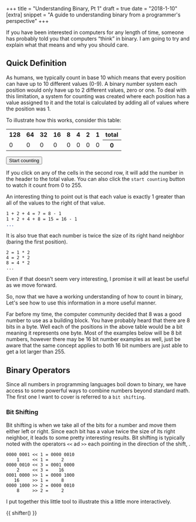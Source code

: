 +++
title = "Understanding Binary, Pt 1"
draft = true
date = "2018-1-10"
[extra]
snippet = "A guide to understanding binary from a programmer's perspective"
+++

If you have been interested in computers for any length of time, someone has probably told you that computers “think” in binary. I am going to try and explain what that means and why you should care. 

## Quick Definition

As humans, we typically count in base 10 which means that every position can have up to 10 different values (0-9). A binary number system each position would only have up to 2 different values, zero or one. To deal with this limitation, a system for counting was created where each position has a value assigned to it and the total is calculated by adding all of values where the position was 1. 

To illustrate how this works, consider this table:

<table id="binary-counting-table">
    <tr>
        <th>128</th>
        <th>64</th>
        <th>32</th>
        <th>16</th>
        <th>8</th>
        <th>4</th>
        <th>2</th>
        <th>1</th>
        <th>total</th>
    </tr>
    <tr>
        <td class="digit" id="128">0</td>
        <td class="digit" id="64">0</td>
        <td class="digit" id="32">0</td>
        <td class="digit" id="16">0</td>
        <td class="digit" id="8">0</td>
        <td class="digit" id="4">0</td>
        <td class="digit" id="2">0</td>
        <td class="digit" id="1">0</td>
        <th id="total">0</td>
    </tr>
</table>
<button id="start-counting">Start counting</button>
<script type="text/javascript" src="/js/binaryPt1.js"></script>

If you click on any of the cells in the second row, it will add the number in the header to the total value. You can also click the `start counting` button to watch it count from 0 to 255.

An interesting thing to point out is that each value is exactly 1 greater than all of the values to the right of that value.


```1 + 2 = 3 = 4 - 1
1 + 2 + 4 = 7 = 8 - 1
1 + 2 + 4 + 8 = 15 = 16 - 1
...
```
 It is also true that each number is twice the size of its right hand neighbor (baring the first position).

```
2 = 1 * 2
4 = 2 * 2
8 = 4 * 2
...
```

Even if that doesn't seem very interesting, I promise it will at least be useful as we move forward. 

So, now that we have a working understanding of how to count in binary, Let's see how to use this information in a more useful manner.

Far before my time, the computer community decided that 8 was a good number to use as a building block. You have probably heard that there are 8 bits in a byte. Well each of the positions in the above table would be a bit meaning it represents one byte. Most of the examples below will be 8 bit numbers, however there may be 16 bit number examples as well, just be aware that the same concept applies to both 16 bit numbers are just able to get a lot larger than 255. 

## Binary Operators

Since all numbers in programming languages boil down to binary, we have access to some powerful ways to combine numbers beyond standard math. The first one I want to cover is referred to a `bit shifting`.

### Bit Shifting

Bit shifting is when we take all of the bits for a number and move them either left or right. Since each bit has a value twice the size of its right neighbor, it leads to some pretty interesting results. Bit shifting is typically noted with the operators `<<` ad `>>` each pointing in the direction of the shift, .

```
0000 0001 << 1 = 0000 0010
    1     << 1 =     2
0000 0010 << 3 = 0001 0000
    2     << 3 =    16
0001 0000 >> 1 = 0000 1000
   16     >> 1 =     8
0000 1000 >> 2 = 0000 0010
    8     >> 2 =     2
```

I put together this little tool to illustrate this a little more interactively.

{{ shifter() }}

